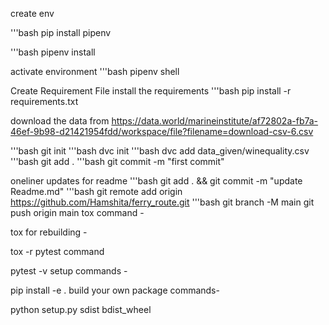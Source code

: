 create env

'''bash
pip install pipenv

'''bash
pipenv install

activate environment
'''bash
pipenv shell

Create Requirement File
install the requirements
'''bash
pip install -r requirements.txt

download the data from
https://data.world/marineinstitute/af72802a-fb7a-46ef-9b98-d21421954fdd/workspace/file?filename=download-csv-6.csv

'''bash
git init
'''bash
dvc init
'''bash 
dvc add data_given/winequality.csv
'''bash
git add .
'''bash
git commit -m "first commit"

oneliner updates for readme
'''bash
git add . && git commit -m "update Readme.md"
'''bash
git remote add origin https://github.com/Hamshita/ferry_route.git
'''bash
git branch -M main
git push origin main
tox command -

tox
for rebuilding -

tox -r 
pytest command

pytest -v
setup commands -

pip install -e . 
build your own package commands-

python setup.py sdist bdist_wheel

